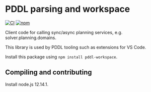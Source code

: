 # PDDL parsing and workspace

[![CI](https://github.com/jan-dolejsi/pddl-planning-service-client/workflows/Build/badge.svg)](https://github.com/jan-dolejsi/pddl-planning-service-client/actions?query=workflow%3ABuild)
[![npm](https://img.shields.io/npm/v/pddl-planning-service-client)](https://www.npmjs.com/package/pddl-planning-service-client)

Client code for calling sync/async planning services, e.g. solver.planning.domains.

This library is used by PDDL tooling such as extensions for VS Code.

Install this package using `npm install pddl-workspace`.

## Compiling and contributing

Install node.js 12.14.1.
